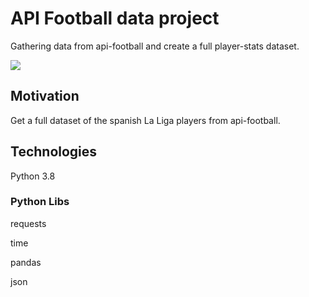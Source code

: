 # API Football data project
Gathering data from api-football and create a full player-stats dataset.

![](/home/jordilucas/Escritorio/api-football-project.png)

## Motivation
Get a full dataset of the spanish La Liga players from api-football. 

## Technologies
Python 3.8
### Python Libs
requests

time 

pandas 

json


